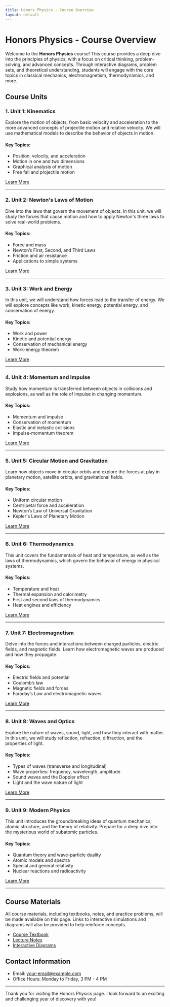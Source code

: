 ```yaml
---
title: Honors Physics - Course Overview
layout: default
---
```


# Honors Physics - Course Overview

Welcome to the **Honors Physics** course! This course provides a deep dive into the principles of physics, with a focus on critical thinking, problem-solving, and advanced concepts. Through interactive diagrams, problem sets, and theoretical understanding, students will engage with the core topics in classical mechanics, electromagnetism, thermodynamics, and more.

## Course Units

### 1. **Unit 1: Kinematics**
Explore the motion of objects, from basic velocity and acceleration to the more advanced concepts of projectile motion and relative velocity. We will use mathematical models to describe the behavior of objects in motion.

#### Key Topics:
- Position, velocity, and acceleration
- Motion in one and two dimensions
- Graphical analysis of motion
- Free fall and projectile motion

[Learn More](#)

---

### 2. **Unit 2: Newton's Laws of Motion**
Dive into the laws that govern the movement of objects. In this unit, we will study the forces that cause motion and how to apply Newton's three laws to solve real-world problems.

#### Key Topics:
- Force and mass
- Newton’s First, Second, and Third Laws
- Friction and air resistance
- Applications to simple systems

[Learn More](#)

---

### 3. **Unit 3: Work and Energy**
In this unit, we will understand how forces lead to the transfer of energy. We will explore concepts like work, kinetic energy, potential energy, and conservation of energy.

#### Key Topics:
- Work and power
- Kinetic and potential energy
- Conservation of mechanical energy
- Work-energy theorem

[Learn More](#)

---

### 4. **Unit 4: Momentum and Impulse**
Study how momentum is transferred between objects in collisions and explosions, as well as the role of impulse in changing momentum.

#### Key Topics:
- Momentum and impulse
- Conservation of momentum
- Elastic and inelastic collisions
- Impulse-momentum theorem

[Learn More](#)

---

### 5. **Unit 5: Circular Motion and Gravitation**
Learn how objects move in circular orbits and explore the forces at play in planetary motion, satellite orbits, and gravitational fields.

#### Key Topics:
- Uniform circular motion
- Centripetal force and acceleration
- Newton’s Law of Universal Gravitation
- Kepler's Laws of Planetary Motion

[Learn More](#)

---

### 6. **Unit 6: Thermodynamics**
This unit covers the fundamentals of heat and temperature, as well as the laws of thermodynamics, which govern the behavior of energy in physical systems.

#### Key Topics:
- Temperature and heat
- Thermal expansion and calorimetry
- First and second laws of thermodynamics
- Heat engines and efficiency

[Learn More](#)

---

### 7. **Unit 7: Electromagnetism**
Delve into the forces and interactions between charged particles, electric fields, and magnetic fields. Learn how electromagnetic waves are produced and how they propagate.

#### Key Topics:
- Electric fields and potential
- Coulomb’s law
- Magnetic fields and forces
- Faraday’s Law and electromagnetic waves

[Learn More](#)

---

### 8. **Unit 8: Waves and Optics**
Explore the nature of waves, sound, light, and how they interact with matter. In this unit, we will study reflection, refraction, diffraction, and the properties of light.

#### Key Topics:
- Types of waves (transverse and longitudinal)
- Wave properties: frequency, wavelength, amplitude
- Sound waves and the Doppler effect
- Light and the wave nature of light

[Learn More](#)

---

### 9. **Unit 9: Modern Physics**
This unit introduces the groundbreaking ideas of quantum mechanics, atomic structure, and the theory of relativity. Prepare for a deep dive into the mysterious world of subatomic particles.

#### Key Topics:
- Quantum theory and wave-particle duality
- Atomic models and spectra
- Special and general relativity
- Nuclear reactions and radioactivity

[Learn More](#)

---

## Course Materials

All course materials, including textbooks, notes, and practice problems, will be made available on this page. Links to interactive simulations and diagrams will also be provided to help reinforce concepts.

- [Course Textbook](#)
- [Lecture Notes](#)
- [Interactive Diagrams](#)

## Contact Information

- Email: [your-email@example.com](mailto:your-email@example.com)
- Office Hours: Monday to Friday, 3 PM - 4 PM

---

Thank you for visiting the Honors Physics page. I look forward to an exciting and challenging year of discovery with you!
